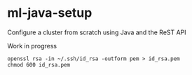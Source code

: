 # ml-java-setup
Configure a cluster from scratch using Java and the ReST API

Work in progress

```
openssl rsa -in ~/.ssh/id_rsa -outform pem > id_rsa.pem
chmod 600 id_rsa.pem
```